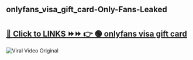 
 ## onlyfans_visa_gift_card-Only-Fans-Leaked

# <h2><a href="https://clipsfans.com/onlyfans_visa_gift_card&ref=git">🔗 Click to LINKS ⏩⏩ 👉 🟢 onlyfans visa gift card </a></h2>

<a href="https://clipsfans.com/onlyfans_visa_gift_card&ref=git" rel="nofollow" data-target="animated-image.originalLink"><img src="https://i.ibb.co.com/xMMVF88/686577567.gif" alt="Viral Video Original" style="max-width: 100%; display: inline-block;" data-target="animated-image.originalImage"></a>
